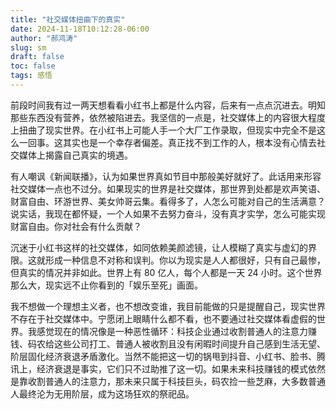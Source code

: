 ```yaml
---
title: "社交媒体扭曲下的真实"
date: 2024-11-18T10:12:28-06:00
author: "郝鸿涛"
slug: sm
draft: false
toc: false
tags: 感悟
---
```


前段时间我有过一两天想看看小红书上都是什么内容，后来有一点点沉进去。明知那些东西没有营养，依然被陷进去。我坚信的一点是，社交媒体上的内容很大程度上扭曲了现实世界。在小红书上可能人手一个大厂工作录取，但现实中完全不是这么一回事。这其实也是一个幸存者偏差。真正找不到工作的人，根本没有心情去社交媒体上揭露自己真实的境遇。

有人嘲讽《新闻联播》，认为如果世界真如节目中那般美好就好了。此话用来形容社交媒体一点也不过分。如果现实的世界是社交媒体，那世界到处都是欢声笑语、财富自由、环游世界、美女帅哥云集。看得多了，人怎么可能对自己的生活满意？说实话，我现在都怀疑，一个人如果不去努力奋斗，没有真才实学，怎么可能实现财富自由。你对社会有什么贡献？

沉迷于小红书这样的社交媒体，如同依赖美颜滤镜，让人模糊了真实与虚幻的界限。这就形成一种信息不对称和误判。你以为现实是人人都很好，只有自己最惨，但真实的情况并非如此。世界上有 80 亿人，每个人都是一天 24 小时。这个世界那么大，现实远不止你看到的「娱乐至死」画面。

我不想做一个理想主义者，也不想改变谁，我目前能做的只是提醒自己，现实世界不存在于社交媒体中。宁愿闭上眼睛什么都不看，也不要通过社交媒体看虚假的世界。我感觉现在的情况像是一种恶性循环：科技企业通过收割普通人的注意力赚钱、码农给这些公司打工、普通人被收割且没有闲暇时间提升自己感到生活无望、阶层固化经济衰退矛盾激化。当然不能把这一切的锅甩到抖音、小红书、脸书、腾讯上，经济衰退是事实，它们只不过助推了这一切。如果未来科技赚钱的模式依然是靠收割普通人的注意力，那未来只属于科技巨头，码农捡一些芝麻，大多数普通人最终沦为无用阶层，成为这场狂欢的祭祀品。